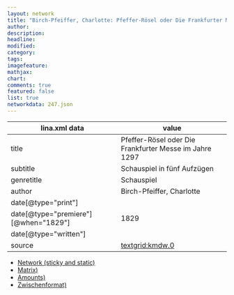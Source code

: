 ```yaml
---
layout: network
title: "Birch-Pfeiffer, Charlotte: Pfeffer-Rösel oder Die Frankfurter Messe im Jahre 1297 (1829)"
author:
description:
headline:
modified:
category:
tags:
imagefeature: 
mathjax: 
chart: 
comments: true
featured: false
list: true
networkdata: 247.json
---
```

lina.xml data  | value
------------- | -------------
title|Pfeffer-Rösel oder Die Frankfurter Messe im Jahre 1297
subtitle|Schauspiel in fünf Aufzügen
genretitle|Schauspiel
author|Birch-Pfeiffer, Charlotte
date[@type="print"]|
date[@type="premiere"][@when="1829"]|1829
date[@type="written"]|
source|[textgrid:kmdw.0](https://textgridlab.org/1.0/tgcrud-public/rest/textgrid:kmdw.0/data)



* [Network (sticky and static)](/linas/network247)
* [Matrix)](/linas/matrix247)
* [Amounts)](/linas/amount247)
* [Zwischenformat)](/linas/lina247 )
